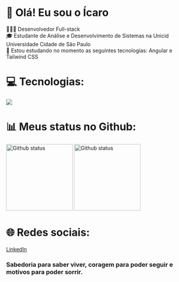 <!-- 
  <div align="center">
    <img align="center" alt="Icarus-HTML" height="257px" width="100%" src="https://github.com/user-attachments/assets/463f5a94-ac04-4e50-9946-c4f207b39f21">
  </div>
-->

# 👋 Olá! Eu sou o Ícaro
👩🏻‍💻  Desenvolvedor Full-stack<br>
🎓  Estudante de Análise e Desenvolvimento de Sistemas na Unicid Universidade Cidade de São Paulo <br>
💭  Estou estudando no momento as seguintes tecnologias: Angular e Tailwind CSS

# 💻 Tecnologias:
<p align="start">
  <a href="https://skillicons.dev">
    <img src="https://skillicons.dev/icons?i=html,css,js,react,ts,sass,tailwind,angular,git,github" />
  </a>
</p>
<!--
  <div style="display:inline_block;">
    <img align="center" alt="Icarus-HTML" height="30" width="40" src="https://cdn.jsdelivr.net/gh/devicons/devicon/icons/html5/html5-original.svg">
    <img align="center" alt="Icarus-CSS" height="30" width="40" src="https://cdn.jsdelivr.net/gh/devicons/devicon/icons/css3/css3-original.svg">
    <img align="center" alt="Icarus-JS" height="30" width="40" src="https://cdn.jsdelivr.net/gh/devicons/devicon/icons/javascript/javascript-original.svg">
    <img align="center" alt="Icarus-Sass" height="30" width="40" src="https://cdn.jsdelivr.net/gh/devicons/devicon@latest/icons/sass/sass-original.svg" /> 
    <img align="center" alt="Icarus-React" height="30" width="40"  src="https://cdn.jsdelivr.net/gh/devicons/devicon@latest/icons/react/react-original.svg" />
    <img align="center" alt="Icarus-Git" height="30" width="40" src="https://cdn.jsdelivr.net/gh/devicons/devicon@latest/icons/git/git-plain.svg">
    <img align="center" alt="Icarus-GitHub" height="30" src="https://cdn.jsdelivr.net/gh/devicons/devicon@latest/icons/github/github-original.svg" /> 
  </div> <br>
-->

# 📊 Meus status no Github:
<div align="start">
  <img src="https://github-readme-stats.vercel.app/api?username=IcaroMachadoCarvalho&theme=dark&hide_border=false&include_all_commits=false&count_private=false" height="180px" alt="Github status">
  <img src="https://github-readme-stats.vercel.app/api/top-langs/?username=IcaroMachadoCarvalho&theme=dark&hide_border=false&include_all_commits=false&count_private=false&layout=compact" height="180px" alt="Github status">
</div>

  # 🌐 Redes sociais:
  <a href="https://br.linkedin.com/in/%C3%ADcaromachadodecarvalho/" target="_blank">LinkedIn</a>
  <br>
  
<!-- 
  <div align="left">
    <a href="linkedin.com/in/ícaromachadodecarvalho" target="_blank">
      <img src="https://img.shields.io/badge/LinkedIn-0077B5?style=for-the-badge&logo=linkedin&logoColor=white" target="_blank">
    </a>
    <a href="mailto:icarocarvalho028@gmail.com" target="_blank">
      <img src="https://img.shields.io/badge/Gmail-D14836?style=for-the-badge&logo=gmail&logoColor=white" target="_blank">
    </a>
</div>
-->
### Sabedoria para saber viver, coragem para poder seguir e motivos para poder sorrir.


<!-- Proudly created with GPRM ( https://gprm.itsvg.in ) -->
<!-- 
![Devi01796's GitHub stats](https://github-readme-stats.vercel.app/api?username=IcaroMachadoCarvalho&theme=github_dark&show_icons=true)
![Top Langs](https://github-readme-stats.vercel.app/api/top-langs/?username=IcaroMachadoCarvalho&hideIcaroMachadoCarvalho&theme=github_dark&progress=true) 

**** is a ✨ _special_ ✨ repository because its `README.md` (this file) appears on your GitHub profile.

Here are some ideas to get you started:

- 🔭 I’m currently working on ...
- 🌱 I’m currently learning ...
- 👯 I’m looking to collaborate on ...
- 🤔 I’m looking for help with ...
- 💬 Ask me about ...
- 📫 How to reach me: ...
- 😄 Pronouns: ...
- ⚡ Fun fact: ...
-->
